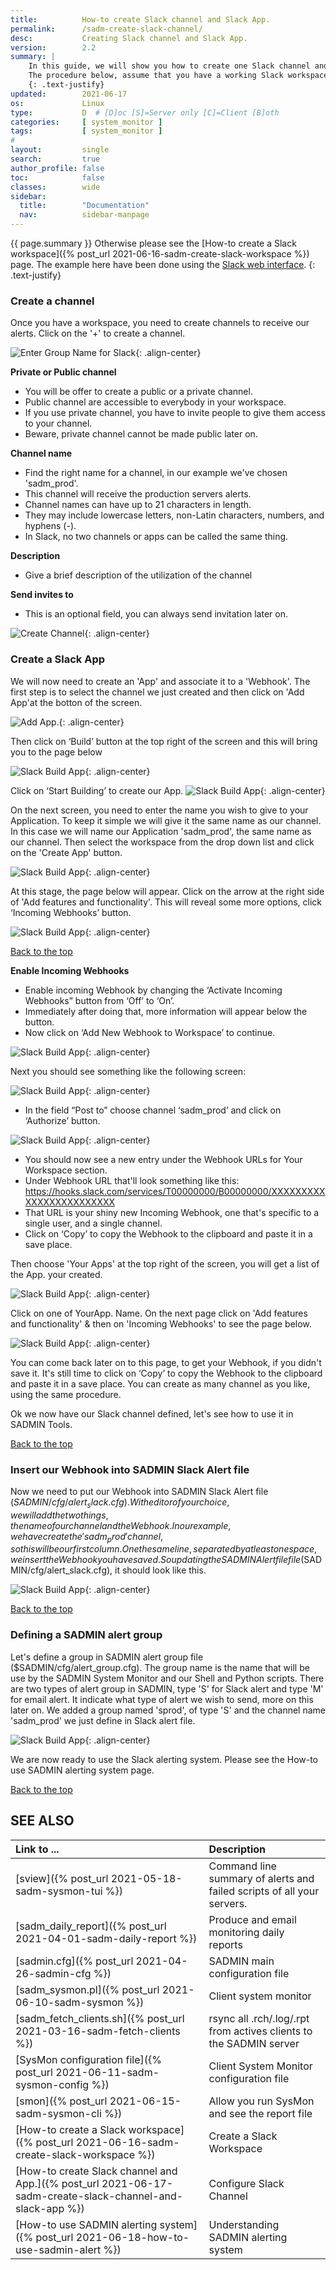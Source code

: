 ```yaml
---
title:          How-to create Slack channel and Slack App.
permalink:      /sadm-create-slack-channel/
desc:           Creating Slack channel and Slack App.
version:        2.2
summary: |         
    In this guide, we will show you how to create one Slack channel and how to use it in SADMIN ecosystem.
    The procedure below, assume that you have a working Slack workspace.
    {: .text-justify}
updated:        2021-06-17
os:             Linux
type:           D  # [D]oc [S]=Server only [C]=Client [B]oth
categories:     [ system_monitor ] 
tags:           [ system_monitor ] 
#
layout:         single
search:         true
author_profile: false
toc:            false
classes:        wide
sidebar:
  title:        "Documentation"
  nav:          sidebar-manpage
---
```

<a id="top_of_page"></a>
{{ page.summary }} 
 Otherwise please see the [How-to create a Slack workspace]({% post_url 2021-06-16-sadm-create-slack-workspace %}) page. The example here have been done using the [Slack web interface](https://slack.com/signin#/signin). 
{: .text-justify}


### Create a channel

Once you have a workspace, you need to create channels to receive our alerts.
Click on the '+' to create a channel. 

![Enter Group Name for Slack](/assets/img/sadm_slack/slack_create_channel_00.png){: .align-center} 


**Private or Public channel**
- You will be offer to create a public or a private channel.
- Public channel are accessible to everybody in your workspace.
- If you use private channel, you have to invite people to give them access to your channel.
- Beware, private channel cannot be made public later on.

**Channel name**
- Find the right name for a channel, in our example we've chosen 'sadm_prod'.
- This channel will receive the production servers alerts.
- Channel names can have up to 21 characters in length.
- They may include lowercase letters, non-Latin characters, numbers, and hyphens (-).
- In Slack, no two channels or apps can be called the same thing.

**Description**
- Give a brief description of the utilization of the channel

**Send invites to**
- This is an optional field, you can always send invitation later on. 

![Create Channel](/assets/img/sadm_slack/slack_create_channel_04.png){: .align-center} 



### Create a Slack App

We will now need to create an 'App' and associate it to a 'Webhook'.
The first step is to select the channel we just created and then click on 'Add App'at the botton of the screen. 

![Add App.](/assets/img/sadm_slack/slack_create_channel_08.png){: .align-center} 


Then click on ‘Build’ button at the top right of the screen and this will bring you to the page below 

![Slack Build App](/assets/img/sadm_slack/slack_create_channel_12.png){: .align-center} 

Click on ‘Start Building’ to create our App. 
![Slack Build App](/assets/img/sadm_slack/slack_create_channel_16.png){: .align-center} 



On the next screen, you need to enter the name you wish to give to your Application.
To keep it simple we will give it the same name as our channel.
In this case we will name our Application 'sadm_prod', the same name as our channel.
Then select the workspace from the drop down list and click on the 'Create App' button. 

![Slack Build App](/assets/img/sadm_slack/slack_create_channel_20.png){: .align-center} 


At this stage, the page below will appear.
Click on the arrow at the right side of 'Add features and functionality'.
This will reveal some more options, click ‘Incoming Webhooks’ button. 

![Slack Build App](/assets/img/sadm_slack/slack_create_channel_24.png){: .align-center} 


[Back to the top](#top_of_page)


**Enable Incoming Webhooks**

- Enable incoming Webhook by changing the ‘Activate Incoming Webhooks” button from ‘Off’ to ‘On’.
- Immediately after doing that, more information will appear below the button.
- Now click on ‘Add New Webhook to Workspace’ to continue. 

![Slack Build App](/assets/img/sadm_slack/slack_create_channel_28.png){: .align-center} 


Next you should see something like the following screen: 

![Slack Build App](/assets/img/sadm_slack/slack_create_channel_29.png){: .align-center} 


- In the field “Post to” choose channel ‘sadm_prod’ and click on ‘Authorize’ button. 

![Slack Build App](/assets/img/sadm_slack/slack_create_channel_32.png){: .align-center} 

- You should now see a new entry under the Webhook URLs for Your Workspace section.
- Under Webhook URL that'll look something like this:
   https://hooks.slack.com/services/T00000000/B00000000/XXXXXXXXXXXXXXXXXXXXXXXX
- That URL is your shiny new Incoming Webhook, one that's specific to a single user, and a single channel.
- Click on ‘Copy’ to copy the Webhook to the clipboard and paste it in a save place.

Then choose 'Your Apps' at the top right of the screen, you will get a list of the App. your created. 

![Slack Build App](/assets/img/sadm_slack/slack_create_channel_36.png){: .align-center} 

Click on one of YourApp. Name.
On the next page click on 'Add features and functionality' & then on 'Incoming Webhooks' to see the page below. 

![Slack Build App](/assets/img/sadm_slack/slack_create_channel_40.png){: .align-center} 

You can come back later on to this page, to get your Webhook, if you didn't save it.
It's still time to click on ‘Copy’ to copy the Webhook to the clipboard and paste it in a save place.
You can create as many channel as you like, using the same procedure.

Ok we now have our Slack channel defined, let's see how to use it in SADMIN Tools.


[Back to the top](#top_of_page)


### Insert our Webhook into SADMIN Slack Alert file

Now we need to put our Webhook into SADMIN Slack Alert file ($SADMIN/cfg/alert_slack.cfg).
With editor of your choice, we will add the two things, the name of our channel and the Webhook.
In our example, we have create the 'sadm_prod' channel, so this will be our first column.
One the same line, separated by at least one space, we insert the Webhook you have saved.
So updating the SADMIN Alert file file ($SADMIN/cfg/alert_slack.cfg), it should look like this. 

![Slack Build App](/assets/img/sadm_slack/file_alert_slack.png){: .align-center} 


[Back to the top](#top_of_page)


### Defining a SADMIN alert group

Let's define a group in SADMIN alert group file ($SADMIN/cfg/alert_group.cfg).
The group name is the name that will be use by the SADMIN System Monitor and our Shell and Python scripts.
There are two types of alert group in SADMIN, type 'S' for Slack alert and type 'M' for email alert.
It indicate what type of alert we wish to send, more on this later on.
We added a group named 'sprod', of type 'S' and the channel name 'sadm_prod' we just define in Slack alert file. 

![Slack Build App](/assets/img/sadm_slack/file_alert_group.png){: .align-center} 


We are now ready to use the Slack alerting system.
Please see the How-to use SADMIN alerting system page. 


[Back to the top](#top_of_page)







<a id="seealso"></a>
## SEE ALSO

| Link to ...| Description |  
| :--- | :--- |  
| [sview]({% post_url 2021-05-18-sadm-sysmon-tui %})                   |  Command line summary of alerts and failed scripts of all your servers.  
| [sadm_daily_report]({% post_url 2021-04-01-sadm-daily-report %})                  | Produce and email monitoring daily reports
| [sadmin.cfg]({% post_url 2021-04-26-sadmin-cfg %})                                | SADMIN main configuration file   
| [sadm_sysmon.pl]({% post_url 2021-06-10-sadm-sysmon %})                           | Client system monitor   
| [sadm_fetch_clients.sh]({% post_url 2021-03-16-sadm-fetch-clients %})               | rsync all .rch/.log/.rpt from actives clients to the SADMIN server  
| [SysMon configuration file]({% post_url 2021-06-11-sadm-sysmon-config %})         | Client System Monitor configuration file     
| [smon]({% post_url 2021-06-15-sadm-sysmon-cli %})|   Allow you run SysMon and see the report file |   
| [How-to create a Slack workspace]({% post_url 2021-06-16-sadm-create-slack-workspace %}) | Create a Slack Workspace |    
| [How-to create Slack channel and App.]({% post_url 2021-06-17-sadm-create-slack-channel-and-slack-app %}) | Configure Slack Channel |   
| [How-to use SADMIN alerting system]({% post_url 2021-06-18-how-to-use-sadmin-alert %}) | Understanding SADMIN alerting system |  
